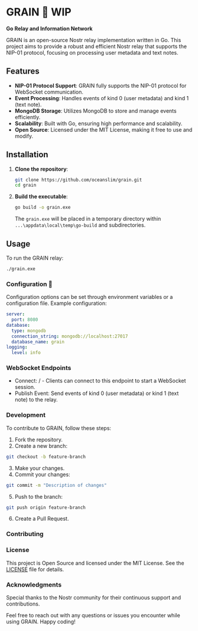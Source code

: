 # GRAIN 🌾 WIP

**Go Relay and Information Network**

GRAIN is an open-source Nostr relay implementation written in Go. This project aims to provide a robust and efficient Nostr relay that supports the NIP-01 protocol, focusing on processing user metadata and text notes.

## Features

- **NIP-01 Protocol Support**: GRAIN fully supports the NIP-01 protocol for WebSocket communication.
- **Event Processing**: Handles events of kind 0 (user metadata) and kind 1 (text note).
- **MongoDB Storage**: Utilizes MongoDB to store and manage events efficiently.
- **Scalability**: Built with Go, ensuring high performance and scalability.
- **Open Source**: Licensed under the MIT License, making it free to use and modify.

## Installation

1. **Clone the repository**:

   ```sh
   git clone https://github.com/oceanslim/grain.git
   cd grain
   ```

2. **Build the executable**:

   ```sh
   go build -o grain.exe
   ```

   The `grain.exe` will be placed in a temporary directory within `...\appdata\local\temp\go-build` and subdirectories.

## Usage

To run the GRAIN relay:

```sh
./grain.exe
```

### Configuration 🍃

Configuration options can be set through environment variables or a configuration file. Example configuration:

```yml
server:
  port: 8080
database:
  type: mongodb
  connection_string: mongodb://localhost:27017
  database_name: grain
logging:
  level: info
```

### WebSocket Endpoints

- Connect: / - Clients can connect to this endpoint to start a WebSocket session.
- Publish Event: Send events of kind 0 (user metadata) or kind 1 (text note) to the relay.

### Development

To contribute to GRAIN, follow these steps:

1. Fork the repository.
2. Create a new branch:

```sh
git checkout -b feature-branch
```

3. Make your changes.
4. Commit your changes:

```sh
git commit -m "Description of changes"
```

5. Push to the branch:

```sh
git push origin feature-branch
```

6. Create a Pull Request.

### Contributing

### License

This project is Open Source and licensed under the MIT License. See the [LICENSE](license) file for details.

### Acknowledgments

Special thanks to the Nostr community for their continuous support and contributions.

Feel free to reach out with any questions or issues you encounter while using GRAIN. Happy coding!
